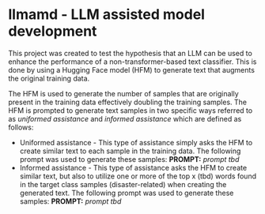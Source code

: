 # llmamd - LLM assisted model development

This project was created to test the hypothesis that an LLM can be used to enhance the performance of a non-transformer-based text classifier.  This is done by using a Hugging Face model (HFM) to generate text that augments the original training data.

The HFM is used to generate the number of samples that are originally present in the training data effectively doubling the training samples.  The HFM is prompted to generate text samples in two specific ways referred to as *uniformed assistance* and *informed assistance* which are defined as follows:

+ Uniformed assistance - This type of assistance simply asks the HFM to create similar text to each sample in the training data.  The following prompt was used to generate these samples:  **PROMPT:**  *prompt tbd*
+ Informed assistance - This type of assistance asks the HFM to create similar text, but also to utilize one or more of the top x (tbd) words found in the target class samples (disaster-related) when creating the generated text.  The following prompt was used to generate these samples:  **PROMPT:**  *prompt tbd*


